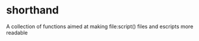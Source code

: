 shorthand
=========

A collection of functions aimed at making file:script() files and escripts more readable
